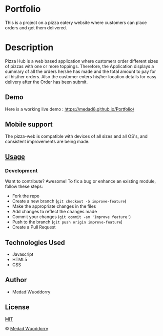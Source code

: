 # Portfolio
This is a project on a pizza eatery website where customers can place orders and get them  delivered.
# Description
Pizza Hub is a web based application where customers order different sizes of pizzas with one or more toppings. 
Therefore, the Application displays a summary of all the orders he/she has made and the total amount to pay for all his/her orders. 
Also  the customer enters his/her location details for easy delivery after the Order has been submit.

## Demo
Here is a working live demo :  https://medad8.github.io/Portfolio/

## Mobile support
The pizza-web is compatible with devices of all sizes and all OS's, and consistent improvements are being made.

## [Usage](https://medad8.github.io/Portfolio/)
### Development

Want to contribute? Awesome!
To fix a bug or enhance an existing module, follow these steps:
- Fork the repo
- Create a new branch (`git checkout -b improve-feature`)
- Make the appropriate changes in the files
- Add changes to reflect the changes made
- Commit your changes (`git commit -am 'Improve feature'`)
- Push to the branch (`git push origin improve-feature`)
- Create a Pull Request

## Technologies Used
* Javascript
* HTML5
* CSS


## Author
- Medad Wuoddorry

## License 
[MIT](https://medad8.github.io/Portfolio/blob/master/LICENSE.md)

 © [Medad Wuoddorry](https://github.com/medad8)